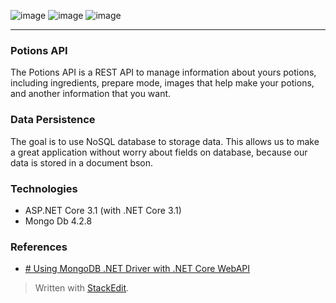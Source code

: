 ![image](https://img.shields.io/github/license/Peedroca/Potions?style=for-the-badge)
![image](https://img.shields.io/github/issues/peedroca/potions?style=for-the-badge)
![image](https://img.shields.io/github/v/release/peedroca/potions?style=for-the-badge)

---

### Potions API

The Potions API is a REST API to manage information about yours potions, including ingredients, prepare mode, images that help make your potions, and another information that you want.

### Data Persistence

The goal is to use NoSQL database to storage data. This allows us to make a great application without worry about fields on database, because our data is stored in a document bson.

### Technologies

- ASP.NET Core 3.1 (with .NET Core 3.1)
- Mongo Db 4.2.8

### References

- [# Using MongoDB .NET Driver with .NET Core WebAPI](https://qappdesign.com/code/using-mongodb-with-net-core-webapi/#:~:text=The%20ASP.NET%20Core%20Web,great%20backend%20for%20Web%20APIs.)

> Written with [StackEdit](https://stackedit.io/).
